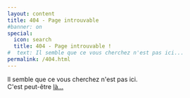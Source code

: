 ```yaml
---
layout: content
title: 404 - Page introuvable
#banner: on
special:
  icon: search
  title: 404 - Page introuvable !
#  text: Il semble que ce vous cherchez n'est pas ici...
permalink: /404.html
---
```


Il semble que ce vous cherchez n'est pas ici.  
C'est peut-être [là...](/)
